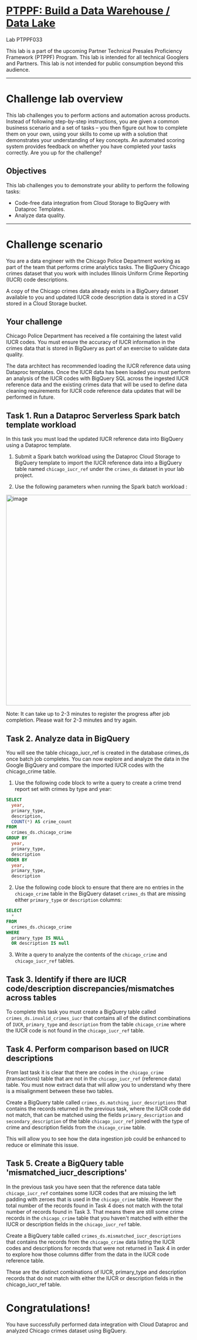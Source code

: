 # [PTPPF: Build a Data Warehouse / Data Lake](https://partner.cloudskillsboost.google/paths/2536/course_templates/1089/labs/554902)

Lab PTPPF033

This lab is a part of the upcoming Partner Technical Presales Proficiency Framework (PTPPF) Program. This lab is intended for all technical Googlers and Partners. This lab is not intended for public consumption beyond this audience.

----------------
# Challenge lab overview
This lab challenges you to perform actions and automation across products. Instead of following step-by-step instructions, you are given a common business scenario and a set of tasks – you then figure out how to complete them on your own, using your skills to come up with a solution that demonstrates your understanding of key concepts. An automated scoring system provides feedback on whether you have completed your tasks correctly. Are you up for the challenge?

## Objectives
This lab challenges you to demonstrate your ability to perform the following tasks:

- Code-free data integration from Cloud Storage to BigQuery with Dataproc Templates.
- Analyze data quality.
----------------

# Challenge scenario
You are a data engineer with the Chicago Police Department working as part of the team that performs crime analytics tasks. The BigQuery Chicago crimes dataset that you work with includes Illinois Uniform Crime Reporting (IUCR) code descriptions.

A copy of the Chicago crimes data already exists in a BigQuery dataset available to you and updated IUCR code description data is stored in a CSV stored in a Cloud Storage bucket.

## Your challenge
Chicago Police Department has received a file containing the latest valid IUCR codes. You must ensure the accuracy of IUCR information in the crimes data that is stored in BigQuery as part of an exercise to validate data quality.

The data architect has recommended loading the IUCR reference data using Dataproc templates. Once the IUCR data has been loaded you must perform an analysis of the IUCR codes with BigQuery SQL across the ingested IUCR reference data and the existing crimes data that will be used to define data cleaning requirements for IUCR code reference data updates that will be performed in future.

## Task 1. Run a Dataproc Serverless Spark batch template workload
In this task you must load the updated IUCR reference data into BigQuery using a Dataproc template.

1) Submit a Spark batch workload using the Dataproc Cloud Storage to BigQuery template to import the IUCR reference data into a BigQuery table named `chicago_iucr_ref` under the `crimes_ds` dataset in your lab project.

2) Use the following parameters when running the Spark batch workload :

<img width="779" height="574" alt="image" src="https://github.com/user-attachments/assets/436e45cc-3496-4877-9ab9-803314b12e97" />

Note: It can take up to 2-3 minutes to register the progress after job completion. Please wait for 2-3 minutes and try again.

## Task 2. Analyze data in BigQuery

You will see the table chicago_iucr_ref is created in the database crimes_ds once batch job completes. You can now explore and analyze the data in the Google BigQuery and compare the imported IUCR codes with the chicago_crime table.

1) Use the following code block to write a query to create a crime trend report set with crimes by type and year:

```SQL
SELECT
  year,
  primary_type,
  description,
  COUNT(*) AS crime_count
FROM
  crimes_ds.chicago_crime
GROUP BY
  year,
  primary_type,
  description
ORDER BY
  year,
  primary_type,
  description
```

2) Use the following code block to ensure that there are no entries in the `chicago_crime` table in the BigQuery dataset `crimes_ds` that are missing either `primary_type` or `description` columns:

```SQL
SELECT
  *
FROM
  crimes_ds.chicago_crime
WHERE
  primary_type IS NULL
  OR description IS null
```

3) Write a query to analyze the contents of the `chicago_crime` and `chicago_iucr_ref` tables.

## Task 3. Identify if there are IUCR code/description discrepancies/mismatches across tables

To complete this task you must create a BigQuery table called `crimes_ds.invalid_crimes_iucr` that contains all of the distinct combinations of `IUCR`, `primary_type` and `description` from the table `chicago_crime` where the IUCR code is not found in the `chicago_iucr_ref` table.

## Task 4. Perform comparison based on IUCR descriptions

From last task it is clear that there are codes in the `chicago_crime` (transactions) table that are not in the `chicago_iucr_ref` (reference data) table. You must now extract data that will allow you to understand why there is a misalignment between these two tables.

Create a BigQuery table called `crimes_ds.matching_iucr_descriptions` that contains the records returned in the previous task, where the IUCR code did not match, that can be matched using the fields `primary_description` and `secondary_description` of the table `chicago_iucr_ref` joined with the type of crime and description fields from the `chicago_crime` table.

This will allow you to see how the data ingestion job could be enhanced to reduce or eliminate this issue.

## Task 5. Create a BigQuery table 'mismatched_iucr_descriptions'

In the previous task you have seen that the reference data table `chicago_iucr_ref` containes some IUCR codes that are missing the left padding with zeroes that is used in the `chicago_crime` table. However the total number of the records found in Task 4 does not match with the total number of records found in Task 3. That means there are still some crime records in the `chicago_crime` table that you haven't matched with either the IUCR or description fields in the `chicago_iucr_ref` table.

Create a BigQuery table called `crimes_ds.mismatched_iucr_descriptions` that contains the records from the `chicago_crime` data listing the IUCR codes and descriptions for records that were not returned in Task 4 in order to explore how those columns differ from the data in the IUCR code reference table.

These are the distinct combinations of IUCR, primary_type and description records that do not match with either the IUCR or description fields in the chicago_iucr_ref table.


# Congratulations!

You have successfully performed data integration with Cloud Dataproc and analyzed Chicago crimes dataset using BigQuery.
